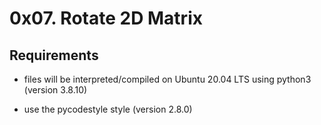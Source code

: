 # 0x07. Rotate 2D Matrix

## Requirements
* files will be interpreted/compiled on Ubuntu 20.04 LTS using python3 (version 3.8.10)

* use the pycodestyle style (version 2.8.0)
